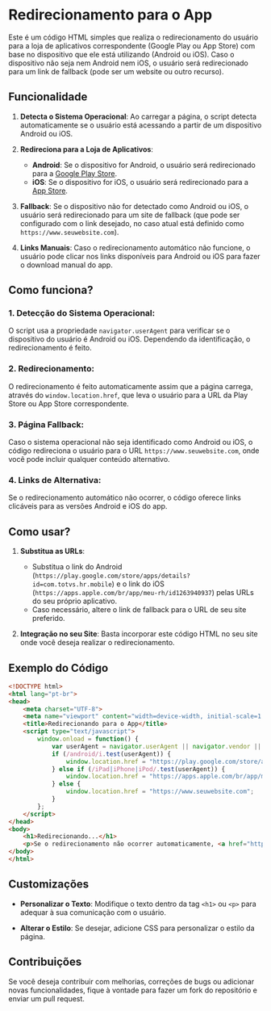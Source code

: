 # Redirecionamento para o App

Este é um código HTML simples que realiza o redirecionamento do usuário para a loja de aplicativos correspondente (Google Play ou App Store) com base no dispositivo que ele está utilizando (Android ou iOS). Caso o dispositivo não seja nem Android nem iOS, o usuário será redirecionado para um link de fallback (pode ser um website ou outro recurso).

## Funcionalidade

1. **Detecta o Sistema Operacional**: Ao carregar a página, o script detecta automaticamente se o usuário está acessando a partir de um dispositivo Android ou iOS.
   
2. **Redireciona para a Loja de Aplicativos**: 
    - **Android**: Se o dispositivo for Android, o usuário será redirecionado para a [Google Play Store](https://play.google.com/store/apps/details?id=com.totvs.hr.mobile).
    - **iOS**: Se o dispositivo for iOS, o usuário será redirecionado para a [App Store](https://apps.apple.com/br/app/meu-rh/id1263940937).
   
3. **Fallback**: Se o dispositivo não for detectado como Android ou iOS, o usuário será redirecionado para um site de fallback (que pode ser configurado com o link desejado, no caso atual está definido como `https://www.seuwebsite.com`).

4. **Links Manuais**: Caso o redirecionamento automático não funcione, o usuário pode clicar nos links disponíveis para Android ou iOS para fazer o download manual do app.

## Como funciona?

### 1. **Detecção do Sistema Operacional**:
   O script usa a propriedade `navigator.userAgent` para verificar se o dispositivo do usuário é Android ou iOS. Dependendo da identificação, o redirecionamento é feito.

### 2. **Redirecionamento**:
   O redirecionamento é feito automaticamente assim que a página carrega, através do `window.location.href`, que leva o usuário para a URL da Play Store ou App Store correspondente.

### 3. **Página Fallback**:
   Caso o sistema operacional não seja identificado como Android ou iOS, o código redireciona o usuário para o URL `https://www.seuwebsite.com`, onde você pode incluir qualquer conteúdo alternativo.

### 4. **Links de Alternativa**:
   Se o redirecionamento automático não ocorrer, o código oferece links clicáveis para as versões Android e iOS do app.

## Como usar?

1. **Substitua as URLs**:
   - Substitua o link do Android (`https://play.google.com/store/apps/details?id=com.totvs.hr.mobile`) e o link do iOS (`https://apps.apple.com/br/app/meu-rh/id1263940937`) pelas URLs do seu próprio aplicativo.
   - Caso necessário, altere o link de fallback para o URL de seu site preferido.

2. **Integração no seu Site**:
   Basta incorporar este código HTML no seu site onde você deseja realizar o redirecionamento.

## Exemplo do Código

```html
<!DOCTYPE html>
<html lang="pt-br">
<head>
    <meta charset="UTF-8">
    <meta name="viewport" content="width=device-width, initial-scale=1.0">
    <title>Redirecionando para o App</title>
    <script type="text/javascript">
        window.onload = function() {
            var userAgent = navigator.userAgent || navigator.vendor || window.opera;
            if (/android/i.test(userAgent)) {
                window.location.href = "https://play.google.com/store/apps/details?id=com.totvs.hr.mobile";
            } else if (/iPad|iPhone|iPod/.test(userAgent)) {
                window.location.href = "https://apps.apple.com/br/app/meu-rh/id1263940937";
            } else {
                window.location.href = "https://www.seuwebsite.com";
            }
        };
    </script>
</head>
<body>
    <h1>Redirecionando...</h1>
    <p>Se o redirecionamento não ocorrer automaticamente, <a href="https://play.google.com/store/apps/details?id=com.totvs.hr.mobile">clique aqui para Android</a> ou <a href="https://apps.apple.com/br/app/meu-rh/id1263940937">aqui para iOS</a>.</p>
</body>
</html>
```

## Customizações

- **Personalizar o Texto**: Modifique o texto dentro da tag `<h1>` ou `<p>` para adequar à sua comunicação com o usuário.
  
- **Alterar o Estilo**: Se desejar, adicione CSS para personalizar o estilo da página.

## Contribuições

Se você deseja contribuir com melhorias, correções de bugs ou adicionar novas funcionalidades, fique à vontade para fazer um fork do repositório e enviar um pull request.



